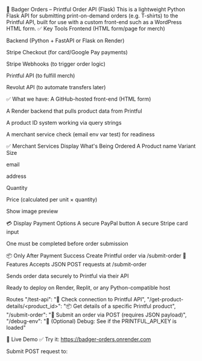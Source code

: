 🦡 Badger Orders – Printful Order API (Flask)
This is a lightweight Python Flask API for submitting print-on-demand orders (e.g. T-shirts) to the Printful API, built for use with a custom front-end such as a WordPress HTML form.
✅ Key Tools
Frontend (HTML form/page for merch)

Backend (Python + FastAPI or Flask on Render)

Stripe Checkout (for card/Google Pay payments)

Stripe Webhooks (to trigger order logic)

Printful API (to fulfill merch)

Revolut API (to automate transfers later)



✅ What we have: A GitHub-hosted front-end (HTML form)

A Render backend that pulls product data from Printful

A product ID system working via query strings

A merchant service check (email env var test) for readiness

✅ Merchant Services Display What's Being Ordered A Product name Variant Size

email

address

Quantity

Price (calculated per unit × quantity)

Show image preview

💳 Display Payment Options A secure PayPal button
A secure Stripe card input

One must be completed before order submission

📦 Only After Payment Success Create Printful order via /submit-order
🔧 Features
Accepts JSON POST requests at /submit-order

Sends order data securely to Printful via their API

Ready to deploy on Render, Replit, or any Python-compatible host

Routes "/test-api": "🔧 Check connection to Printful API", "/get-product-details/<product_id>": "📦 Get details of a specific Printful product", "/submit-order": "🛒 Submit an order via POST (requires JSON payload)", "/debug-env": "🧪 (Optional) Debug: See if the PRINTFUL_API_KEY is loaded"

🧪 Live Demo
✅ Try it: https://badger-orders.onrender.com

Submit POST request to:

